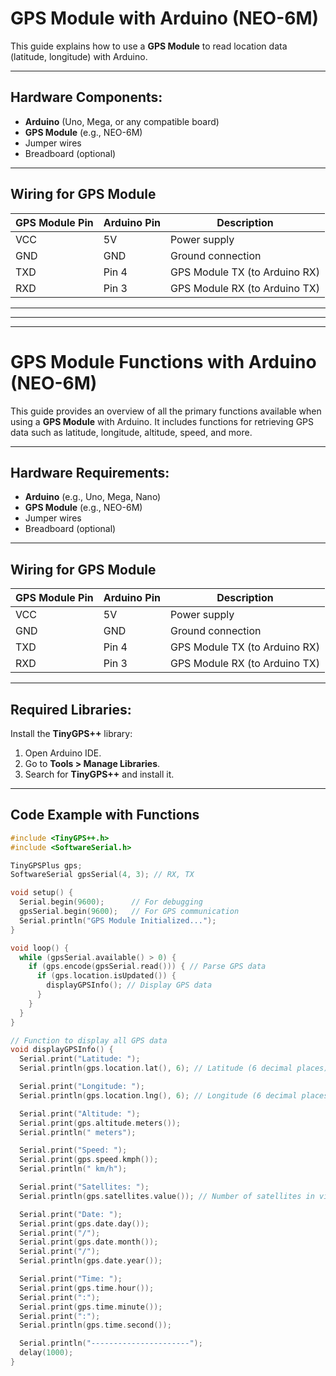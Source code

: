 # GPS Module with Arduino (NEO-6M)

This guide explains how to use a **GPS Module** to read location data (latitude, longitude) with Arduino.

---

## Hardware Components:
- **Arduino** (Uno, Mega, or any compatible board)
- **GPS Module** (e.g., NEO-6M)
- Jumper wires
- Breadboard (optional)

---

## Wiring for GPS Module

| **GPS Module Pin** | **Arduino Pin**    | **Description**                   |
|---------------------|--------------------|------------------------------------|
| VCC                 | 5V                | Power supply                      |
| GND                 | GND               | Ground connection                 |
| TXD                 | Pin 4             | GPS Module TX (to Arduino RX)     |
| RXD                 | Pin 3             | GPS Module RX (to Arduino TX)     |

---
---
---

# GPS Module Functions with Arduino (NEO-6M)

This guide provides an overview of all the primary functions available when using a **GPS Module** with Arduino. It includes functions for retrieving GPS data such as latitude, longitude, altitude, speed, and more.

---

## Hardware Requirements:
- **Arduino** (e.g., Uno, Mega, Nano)
- **GPS Module** (e.g., NEO-6M)
- Jumper wires
- Breadboard (optional)

---

## Wiring for GPS Module

| **GPS Module Pin** | **Arduino Pin** | **Description**                   |
|---------------------|-----------------|------------------------------------|
| VCC                 | 5V             | Power supply                      |
| GND                 | GND            | Ground connection                 |
| TXD                 | Pin 4          | GPS Module TX (to Arduino RX)     |
| RXD                 | Pin 3          | GPS Module RX (to Arduino TX)     |

---

## Required Libraries:
Install the **TinyGPS++** library:
1. Open Arduino IDE.
2. Go to **Tools > Manage Libraries**.
3. Search for **TinyGPS++** and install it.

---

## Code Example with Functions

```cpp
#include <TinyGPS++.h>
#include <SoftwareSerial.h>

TinyGPSPlus gps;
SoftwareSerial gpsSerial(4, 3); // RX, TX

void setup() {
  Serial.begin(9600);      // For debugging
  gpsSerial.begin(9600);   // For GPS communication
  Serial.println("GPS Module Initialized...");
}

void loop() {
  while (gpsSerial.available() > 0) {
    if (gps.encode(gpsSerial.read())) { // Parse GPS data
      if (gps.location.isUpdated()) {
        displayGPSInfo(); // Display GPS data
      }
    }
  }
}

// Function to display all GPS data
void displayGPSInfo() {
  Serial.print("Latitude: ");
  Serial.println(gps.location.lat(), 6); // Latitude (6 decimal places)

  Serial.print("Longitude: ");
  Serial.println(gps.location.lng(), 6); // Longitude (6 decimal places)

  Serial.print("Altitude: ");
  Serial.print(gps.altitude.meters());
  Serial.println(" meters");

  Serial.print("Speed: ");
  Serial.print(gps.speed.kmph());
  Serial.println(" km/h");

  Serial.print("Satellites: ");
  Serial.println(gps.satellites.value()); // Number of satellites in view

  Serial.print("Date: ");
  Serial.print(gps.date.day());
  Serial.print("/");
  Serial.print(gps.date.month());
  Serial.print("/");
  Serial.println(gps.date.year());

  Serial.print("Time: ");
  Serial.print(gps.time.hour());
  Serial.print(":");
  Serial.print(gps.time.minute());
  Serial.print(":");
  Serial.println(gps.time.second());

  Serial.println("----------------------");
  delay(1000);
}
